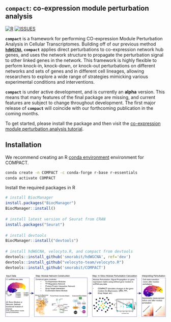 ## **`compact`**: co-expression module perturbation analysis 

[![R](https://img.shields.io/github/r-package/v/smorabit/COMPACT)](https://github.com/smorabit/COMPACT/tree/main)
[![ISSUES](https://img.shields.io/github/issues/smorabit/COMPACT)](https://github.com/smorabit/COMPACT/issues)

**`compact`** is a framework for performing CO-expression Module Perturbation Analysis in Cellular Transcriptomes. Building off of our previous method [**`hdWGCNA`**](https://smorabit.github.io/hdWGCNA/), **`compact`** applies direct perturbations to co-expression network hub genes, and uses the network structure to propagate the perturbation signal to other linked genes in the network. This framework is highly flexible to perform knock-in, knock-down, or knock-out perturbations on different networks and sets of genes and in different cell lineages, allowing researchers to explore a wide range of strategies mimicking various experimental conditions and interventions.

**`compact`** is under active development, and is currently an **alpha** version. This means that many features of the final package are missing, and current features are subject to change throughout development. The first major release of **`compact`** will coincide with our forthcoming publication in the coming months.

To get started, please install the package and then visit the [co-expression module perturbation analysis tutorial](https://smorabit.github.io/compact/articles/basic_tutorial.html).

## Installation

We recommend creating an R [conda environment](https://docs.conda.io/en/latest/) environment for COMPACT.

```bash
conda create -n COMPACT -c conda-forge r-base r-essentials
conda activate COMPACT
```

Install the required packages in R

```r
# install BiocManager
install.packages("BiocManager")
BiocManager::install()

# install latest version of Seurat from CRAN
install.packages("Seurat")

# install devtools
BiocManager::install("devtools")

# install hdWGCNA, velocyto.R, and compact from devtools
devtools::install_github('smorabit/hdWGCNA', ref='dev')
devtools::install_github("velocyto-team/velocyto.R")
devtools::install_github('smorabit/COMPACT')

```

![](man/figures/COMPACT_Pipeline.png)
